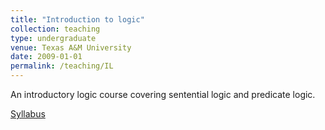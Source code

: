```yaml
---
title: "Introduction to logic"
collection: teaching
type: undergraduate
venue: Texas A&M University
date: 2009-01-01
permalink: /teaching/IL
---
```

An introductory logic course covering sentential logic and predicate logic.

[Syllabus](../assets/IntroLogic_2009.pdf)
